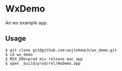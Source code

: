 # WxDemo

An wx example app.

## Usage

    $ git clone git@github.com:wojtekmach/wx_demo.git
    $ cd wx_demo
    $ MIX_ENV=prod mix release mac_app
    $ open _build/prod/rel/WxDemo.app
